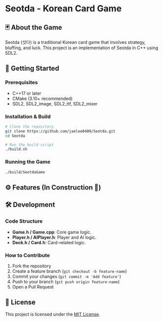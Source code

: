 # Seotda - Korean Card Game

## 🃏 About the Game
Seotda (섯다) is a traditional Korean card game that involves strategy, bluffing, and luck. This project is an implementation of Seotda in C++ using SDL2.

## 🚀 Getting Started
### Prerequisites
- C++17 or later
- CMake (3.10+ recommended)
- SDL2, SDL2_image, SDL2_ttf, SDL2_mixer

### Installation & Build
```sh
# Clone the repository
git clone https://github.com/jaelee0409/Seotda.git
cd Seotda

# Run the build script
./build.sh
```

### Running the Game
```sh
./build/SeotdaGame
```

## ⚙️ Features (In Construction 🚧)
<!--
- 🎮 **Single-player Mode** (Work in Progress)
- 🤖 **AI Opponents** (Basic AI implementation underway)
- 🎨 **Graphical UI** (UI elements still being developed)
- 🔊 **Sound Effects** (To be added)
- 🃏 **Randomized Deck Shuffling** (Implemented)
-->

## 🛠 Development
### Code Structure
- **Game.h / Game.cpp**: Core game logic.
- **Player.h / AIPlayer.h**: Player and AI logic.
- **Deck.h / Card.h**: Card-related logic.

### How to Contribute
1. Fork the repository
2. Create a feature branch (`git checkout -b feature-name`)
3. Commit your changes (`git commit -m 'Add feature'`)
4. Push to your branch (`git push origin feature-name`)
5. Open a Pull Request

## 📝 License
This project is licensed under the [MIT License](LICENSE).


